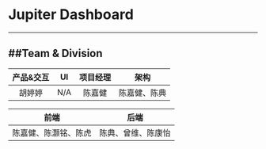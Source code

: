 # Jupiter Dashboard
---

##Team & Division
---
| 产品&交互   | UI   |  项目经理 |   架构   |
| :--------:| :--------:| :--------:| :------: |
| 胡婷婷   |  N/A   |陈嘉健 |  陈嘉健、陈典  |

| 前端   |  后端 |  
| :--------:| :--------:| 
| 陈嘉健、陈灏铭、陈虎    |陈典、曾维、陈康怡 | 


